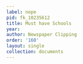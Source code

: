 ```yaml
---
label: nope
pid: fk_10235612
title: Must have Schools
year: 
author: Newspaper Clipping
order: '160'
layout: single
collection: documents
---
```

